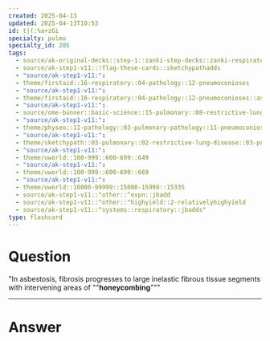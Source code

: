 ```yaml
---
created: 2025-04-13
updated: 2025-04-13T10:53
id: t|(:%a+zGi
specialty: pulmo
specialty_id: 205
tags:
  - source/ak-original-decks::step-1::zanki-step-decks::zanki-respiratory::respiratory-pathology
  - source/ak-step1-v11::!flag-these-cards::sketchypathadds
  - "source/ak-step1-v11:": 
  - theme/firstaid::16-respiratory::04-pathology::12-pneumoconioses
  - "source/ak-step1-v11:": 
  - theme/firstaid::16-respiratory::04-pathology::12-pneumoconioses::asbestosis
  - "source/ak-step1-v11:": 
  - source/ome-banner::basic-science::15-pulmonary::08-restrictive-lung-disease
  - "source/ak-step1-v11:": 
  - theme/physeo::11-pathology::03-pulmonary-pathology::11-pneumoconioses
  - "source/ak-step1-v11:": 
  - theme/sketchypath::03-pulmonary::02-restrictive-lung-disease::03-pneumoconioses
  - "source/ak-step1-v11:": 
  - theme/uworld::100-999::600-699::649
  - "source/ak-step1-v11:": 
  - theme/uworld::100-999::600-699::669
  - "source/ak-step1-v11:": 
  - theme/uworld::10000-99999::15000-15999::15335
  - source/ak-step1-v11::^other::^expn::jbadd
  - source/ak-step1-v11::^other::^highyield::2-relativelyhighyield
  - source/ak-step1-v11::^systems::respiratory::jbadds"
type: flashcard
---
```


# Question
"In asbestosis, fibrosis progresses to large inelastic fibrous tissue segments with intervening areas of ""**honeycombing**"""

---

# Answer
